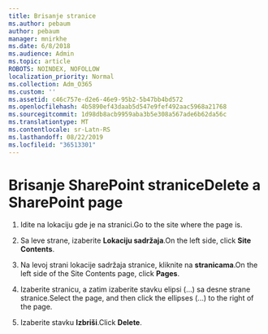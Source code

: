 ```yaml
---
title: Brisanje stranice
ms.author: pebaum
author: pebaum
manager: mnirkhe
ms.date: 6/8/2018
ms.audience: Admin
ms.topic: article
ROBOTS: NOINDEX, NOFOLLOW
localization_priority: Normal
ms.collection: Adm_O365
ms.custom: ''
ms.assetid: c46c757e-d2e6-46e9-95b2-5b47bb4bd572
ms.openlocfilehash: 4b5890ef43daab5d547e9fef492aac5968a21768
ms.sourcegitcommit: 1d98db8acb9959aba3b5e308a567ade6b62da56c
ms.translationtype: MT
ms.contentlocale: sr-Latn-RS
ms.lasthandoff: 08/22/2019
ms.locfileid: "36513301"
---
```

# <a name="delete-a-sharepoint-page"></a><span data-ttu-id="53265-102">Brisanje SharePoint stranice</span><span class="sxs-lookup"><span data-stu-id="53265-102">Delete a SharePoint page</span></span>

1. <span data-ttu-id="53265-103">Idite na lokaciju gde je na stranici.</span><span class="sxs-lookup"><span data-stu-id="53265-103">Go to the site where the page is.</span></span>
    
2. <span data-ttu-id="53265-104">Sa leve strane, izaberite **Lokaciju sadržaja**.</span><span class="sxs-lookup"><span data-stu-id="53265-104">On the left side, click **Site Contents**.</span></span>
    
3. <span data-ttu-id="53265-105">Na levoj strani lokacije sadržaja stranice, kliknite na **stranicama**.</span><span class="sxs-lookup"><span data-stu-id="53265-105">On the left side of the Site Contents page, click **Pages**.</span></span>
    
4. <span data-ttu-id="53265-106">Izaberite stranicu, a zatim izaberite stavku elipsi (...) sa desne strane stranice.</span><span class="sxs-lookup"><span data-stu-id="53265-106">Select the page, and then click the ellipses (...) to the right of the page.</span></span>
    
5. <span data-ttu-id="53265-107">Izaberite stavku **Izbriši**.</span><span class="sxs-lookup"><span data-stu-id="53265-107">Click **Delete**.</span></span>
    

